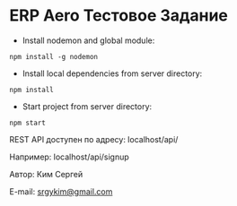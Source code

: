 <h1>ERP Aero Тестовое Задание</h1>

- Install nodemon and global module:
```
npm install -g nodemon
```

- Install local dependencies from server directory:
```
npm install
```

- Start project from server directory:
```
npm start
```

REST API доступен по адресу:
localhost/api/

Например:
localhost/api/signup

<p>Автор: Ким Сергей</p>
<p>E-mail: <a href="mailto:srgykim@gmail.com">srgykim@gmail.com</a></p>
